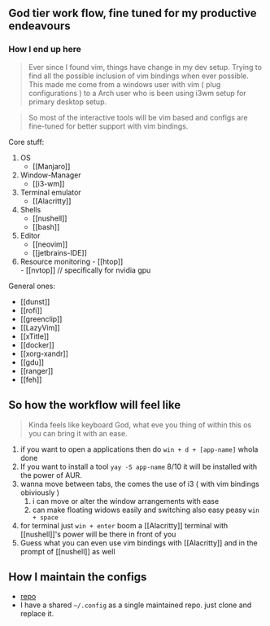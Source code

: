 ## God tier work flow, fine tuned for my productive endeavours

### How I end up here
> Ever since I found vim, things have change in my dev setup. Trying to find all the possible inclusion of vim bindings when ever possible. This made me come from a windows user with vim ( plug configurations ) to a Arch user who is been using i3wm setup for primary desktop setup.

> So most of the interactive tools will be vim based and configs are fine-tuned for better support with vim bindings.


Core stuff:
1. OS 
	- [[Manjaro]]
2. Window-Manager
	- [[i3-wm]]
 3. Terminal emulator
	- [[Alacritty]]
4. Shells
	- [[nushell]]
	- [[bash]]
 5. Editor
	 - [[neovim]]
	 - [[jetbrains-IDE]]
  6. Resource monitoring
	- [[htop]]  
	- [[nvtop]] // specifically for nvidia gpu
 

General ones:
- [[dunst]]
- [[rofi]]
- [[greenclip]]
- [[LazyVim]]
- [[xTitle]]
- [[docker]]
- [[xorg-xandr]]
- [[gdu]]
- [[ranger]]
- [[feh]]


## So how the workflow will feel like

> Kinda feels like keyboard God, what eve you thing of within this os you can bring it with an ease.

1. if you want to open a applications then do `win + d + [app-name]` whola done
2. If you want to install a tool `yay -S app-name` 8/10 it will be installed with the power of AUR.
3. wanna move between tabs, the comes the use of i3 ( with vim bindings obiviously )
	1. i can move or alter the window arrangements with ease
	2. can make floating widows easily and switching also easy peasy `win + space`
 4. for terminal just `win + enter` boom a [[Alacritty]] terminal with [[nushell]]'s  power will be there in front of you
 5. Guess what you can even use vim bindings with [[Alacritty]] and in the prompt of [[nushell]] as well



## How I maintain the configs
- [repo](https://www.github.com/sugan0tech/config)
- I have a shared `~/.config` as a single maintained repo. just clone and replace it.